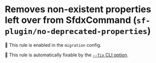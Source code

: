 # Removes non-existent properties left over from SfdxCommand (`sf-plugin/no-deprecated-properties`)

💼 This rule is enabled in the `migration` config.

🔧 This rule is automatically fixable by the [`--fix` CLI option](https://eslint.org/docs/latest/user-guide/command-line-interface#--fix).

<!-- end auto-generated rule header -->
